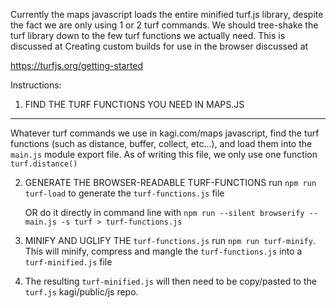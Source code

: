 Currently the maps javascript loads the entire minified turf.js library, 
despite the fact we are only using 1 or 2 turf commands. We should tree-shake the turf library
down to the few turf functions we actually need. This is discussed at Creating custom builds for 
use in the browser discussed at 

https://turfjs.org/getting-started


Instructions:
1. FIND THE TURF FUNCTIONS YOU NEED IN MAPS.JS 
-----------------------------------------------
Whatever turf commands we use in kagi.com/maps javascript, find the turf functions (such as distance, buffer, collect, etc...), and load them into the `main.js` module export file. As of writing this file, we only use one function `turf.distance()`

2. GENERATE THE BROWSER-READABLE TURF-FUNCTIONS
run `npm run turf-load` to generate the `turf-functions.js` file

    OR do it directly in command line with 
  `npm run --silent browserify -- main.js -s turf > turf-functions.js` 

3. MINIFY AND UGLIFY THE `turf-functions.js`
run `npm run turf-minify`. This will minify, compress and mangle the `turf-functions.js` into a `turf-minified.js` file

4. The resulting `turf-minified.js` will then need to be copy/pasted to the `turf.js` kagi/public/js repo.